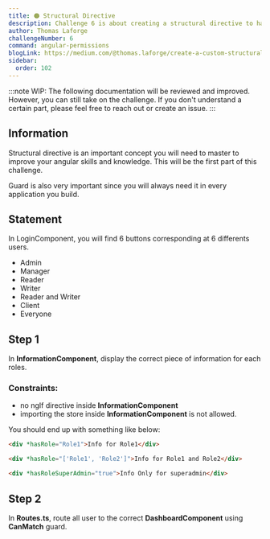 ```yaml
---
title: 🟠 Structural Directive
description: Challenge 6 is about creating a structural directive to handle permissions
author: Thomas Laforge
challengeNumber: 6
command: angular-permissions
blogLink: https://medium.com/@thomas.laforge/create-a-custom-structural-directive-to-manage-permissions-like-a-pro-11a1acad30ad
sidebar:
  order: 102
---
```


:::note
WIP: The following documentation will be reviewed and improved. However, you can still take on the challenge. If you don't understand a certain part, please feel free to reach out or create an issue.
:::

## Information

Structural directive is an important concept you will need to master to improve your angular skills and knowledge. This will be the first part of this challenge.

Guard is also very important since you will always need it in every application you build.

## Statement

In LoginComponent, you will find 6 buttons corresponding at 6 differents users.

- Admin
- Manager
- Reader
- Writer
- Reader and Writer
- Client
- Everyone

## Step 1

In **InformationComponent**, display the correct piece of information for each roles.

### Constraints:

- no ngIf directive inside **InformationComponent**
- importing the store inside **InformationComponent** is not allowed.

You should end up with something like below:

```html
<div *hasRole="Role1">Info for Role1</div>
```

```html
<div *hasRole="['Role1', 'Role2']">Info for Role1 and Role2</div>
```

```html
<div *hasRoleSuperAdmin="true">Info Only for superadmin</div>
```

## Step 2

In **Routes.ts**, route all user to the correct **DashboardComponent** using **CanMatch** guard.

